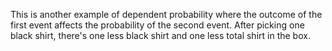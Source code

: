 This is another example of dependent probability where the outcome of the first event affects the probability of the second event. After picking one black shirt, there's one less black shirt and one less total shirt in the box.